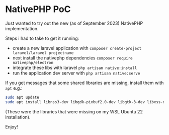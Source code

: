 # NativePHP PoC

Just wanted to try out the new (as of September 2023) NativePHP implementation. 

Steps i had to take to get it running:

* create a new laravel application with ```composer create-project laravel/laravel projectname```
* next install the nativephp dependencies ```composer require nativephp/electron```
* integrate these libs with laravel ```php artisan native:install```
* run the application dev server with ```php artisan native:serve```

If you get messages that some shared libraries are missing, install them with ```apt``` e.g.:
```bash
sudo apt update 
sudo apt install libnss3-dev libgdk-pixbuf2.0-dev libgtk-3-dev libxss-dev libasound2
```

(These were the libraries that were missing on my WSL Ubuntu 22 installation). 

Enjoy!